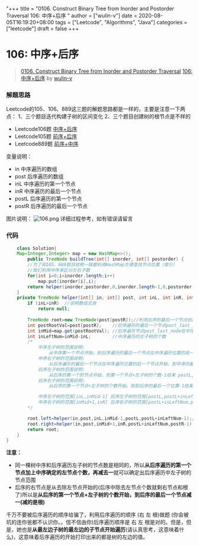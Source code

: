 "+++
title = "0106. Construct Binary Tree from Inorder and Postorder Traversal 106: 中序+后序 "
author = ["wulin-v"]
date = 2020-08-05T16:19:20+08:00
tags = ["Leetcode", "Algorithms", "Java"]
categories = ["leetcode"]
draft = false
+++

# 106: 中序+后序

> [0106. Construct Binary Tree from Inorder and Postorder Traversal](https://leetcode-cn.com/problems/construct-binary-tree-from-inorder-and-postorder-traversal/)
> [106: 中序+后序](https://leetcode-cn.com/problems/construct-binary-tree-from-inorder-and-postorder-traversal/solution/106-zhong-xu-hou-xu-by-wulin-v/) by [wulin-v](https://leetcode-cn.com/u/wulin-v/)

### 解题思路
Leetcode的105、106、889这三题的解题思路都是一样的，主要是注意一下两点：
1、三个题目迭代构建子树的区间变化
2、三个题目创建树的根节点是不样的

- Leetcode106题 [中序+后序](https://leetcode-cn.com/problems/construct-binary-tree-from-inorder-and-postorder-traversal/solution/106-zhong-xu-hou-xu-by-wulin-v/)
- Leetcode105题 [前序+后序](https://leetcode-cn.com/problems/construct-binary-tree-from-preorder-and-inorder-traversal/solution/105qian-xu-zhong-xu-by-wulin-v/)
- Leetcode889题 [前序+中序](https://leetcode-cn.com/problems/construct-binary-tree-from-preorder-and-postorder-traversal/solution/889qian-xu-hou-xu-zhu-shi-xiang-jie-by-wulin-v/)

变量说明：
- in 中序遍历的数组
- post 后序遍历的数组
- inL 中序遍历的第一个节点
- inR 中序遍历的最后一个节点
- postL 后序遍历的第一个节点
- postR 后序遍历的最后一个节点

图片说明：
![106.png](https://pic.leetcode-cn.com/45c11cc528868a97c9b28a2a1361e1c9d56605b7ab43350964e2561549b0170d-106.png)
详细过程参考，如有错误请留言
### 代码

```java
    class Solution{
    Map<Integer,Integer> map = new HashMap<>();
        public TreeNode buildTree(int[] inorder, int[] postorder) {
        //为了和105、889题目结构一致都利用HashMap方便查找节点位置（索引）
        //我们利用中序来区分左右子数
        for(int i=0;i<inorder.length;i++) 
            map.put(inorder[i],i);
        return helper(inorder,postorder,0,inorder.length-1,0,postorder.length-1);
    }
    private TreeNode helper(int[] in, int[] post, int inL, int inR, int postL, int postR){
        if (inL>inR)  //说明数组无效
            return null;
        
        TreeNode root=new TreeNode(post[postR]);//利用后序的最后一个节点创建新的树的根节点
        int postRootVal=post[postR];    //后序遍历的最后一个节点post_last_node
        int inMid=map.get(postRootVal); //后序遍历节点post_last_node在中序遍历中的位置（利用map直接以O(1)的复杂度取出索引）
        int inLeftNum=inMid-inL;        //中序遍历的左子树的个数
        /*
            中序左子树的范围说明:
                从中序第一个节点开始，到后序遍历的最后一个节点在中序遍历位置的前一个节点结束 inL,inMid-1
            中序右子树的范围说明:
                从后序遍历的最后一个节点在中序遍历位置的后一个节点开始，到中序的最后一个位置结束 inMid+1,inR
            后序左子树的范围说明:
                从后序的第一个的节点开始，到第一个节点+左子树的个数-1结束 postL,postL+inLeftNum-1
            后序右子树的范围说明:
                从后序的第一个节点+左子树的个数开始，到到后序的最后一个位置-1结束 postL+inLeftNum,postR-1

            中序左子树的范围[inL,inMid-1] 后序左子树的范围[postL,postL+inLeftNum-1]
            中序右子树的范围[inMid+1,inR] 后序右子树的范围[postL+inLeftNum,postR-1]
        */

        root.left=helper(in,post,inL,inMid-1,postL,postL+inLeftNum-1);//递归构建左子树
        root.right=helper(in,post,inMid+1,inR,postL+inLeftNum,postR-1);//递归构建右子树
        return root;
    }
}

```
**注意：**
- 同一棵树中序和后序遍历左子树的节点数是相同的，所以**从后序遍历的第一个节点加上中序确定的左节点个数，再减去一**就可以确定出后序遍历中左子树的节点范围
- 后序的右节点是从去除左节点开始的(后序中除去左节点个数就剩右节点和根了)所以是**从后序的第一个节点+左子树的个数开始，到后序的最后一个节点减一(减的是根)**

千万不要被后序遍历的顺序给骗了，利用后序遍历的顺序 (右 左 根)做题 (你会被坑的连你爸都不认识你。。信不信由你)后序遍历顺序是  右 左 根是对的。但是，但是，她也是**从最左边子树的最左边的子节点开始遍历**(请认真思考，这意味着什么)，这意味着后序遍历的开始打印出来的都是树的左边的值。
